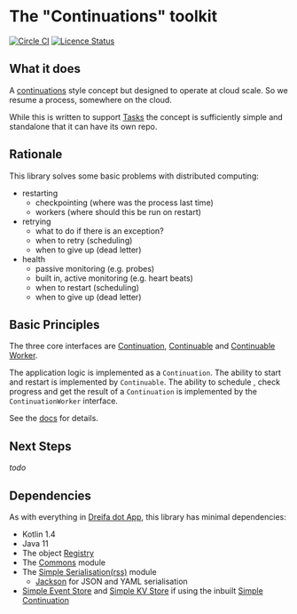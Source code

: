 # The "Continuations" toolkit
[![Circle CI](https://circleci.com/gh/dreifadotaoo/continuations.svg?style=shield)](https://circleci.com/gh/dreifadotapp/continuations)
[![Licence Status](https://img.shields.io/github/license/dreifadotapp/continuations)](https://github.com/dreifadotaoo/continuations/blob/master/licence.txt)

## What it does

A [continuations](https://kotlinlang.org/api/latest/jvm/stdlib/kotlin.coroutines/-continuation/) style concept but
designed to operate at cloud scale. So we resume a process, somewhere on the cloud.

While this is written to support [Tasks](https://github.com/dreifadotapp/tasks) the concept is sufficiently simple and
standalone that it can have its own repo.

## Rationale

This library solves some basic problems with distributed computing:

- restarting
    - checkpointing (where was the process last time)
    - workers (where should this be run on restart)
- retrying
    - what to do if there is an exception?
    - when to retry (scheduling)
    - when to give up (dead letter)
- health
    - passive monitoring (e.g. probes)
    - built in, active monitoring (e.g. heart beats)
    - when to restart (scheduling)
    - when to give up (dead letter)

## Basic Principles

The three core interfaces are [Continuation](./impl/src/main/kotlin/dreifa/app/continuations/Continuation.kt),
[Continuable](./impl/src/main/kotlin/dreifa/app/continuations/Continuable.kt)
and [Continuable Worker](./impl/src/main/kotlin/dreifa/app/continuations/ContinuableWorker.kt).

The application logic is implemented as a `Continuation`. The ability to start and restart is implemented
by `Continuable`. The ability to schedule , check progress and get the result of a `Continuation` is implemented by
the `ContinuationWorker` interface.

See the [docs](./docs/index.md) for details.

## Next Steps

_todo_

## Dependencies

As with everything in [Dreifa dot App](https://dreifa.app), this library has minimal dependencies:

* Kotlin 1.4
* Java 11
* The object [Registry](https://github.com/dreifadotapp/registry#readme)
* The [Commons](https://github.com/dreifadotapp/commons#readme) module
* The [Simple Serialisation(rss)](https://github.com/dreifadotapp/simple-serialisation#readme) module
    - [Jackson](https://github.com/FasterXML/jackson) for JSON and YAML serialisation
* [Simple Event Store](https://github.com/dreifadotapp/simple-event-store) and
  [Simple KV Store](https://github.com/dreifadotapp/simple-kv-store) if using the
  inbuilt [Simple Continuation](./impl/src/main/kotlin/dreifadotapp/app/continuations/simple/SimpleContinuation.kt)

